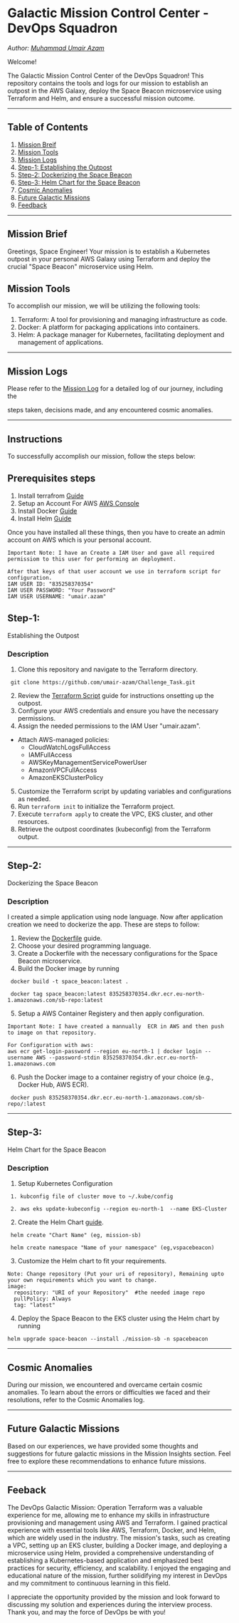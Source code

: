 # Galactic Mission Control Center - DevOps Squadron
*Author: [Muhammad Umair Azam](https://www.linkedin.com/in/umairdevops1/)*

Welcome!

The Galactic Mission Control Center of the DevOps Squadron! This repository contains the tools and logs for our mission to establish an outpost in the AWS Galaxy, deploy the Space Beacon microservice using Terraform and Helm, and ensure a successful mission outcome.

---

## Table of Contents

1. [Mission Breif](#mission-brief)
2. [Mission Tools](#mission-tools)
3. [Mission Logs](#mission-logs)
4. [Step-1: Establishing the Outpost](#Step-1)
5. [Step-2: Dockerizing the Space Beacon](#Step-2)
6. [Step-3: Helm Chart for the Space Beacon](#Step-3)
7. [Cosmic Anomalies]()
8. [Future Galactic Missions]()
9. [Feedback](#feedback)

---

## Mission Brief

Greetings, Space Engineer! Your mission is to establish a Kubernetes outpost in your personal AWS  Galaxy using Terraform and deploy the  crucial "Space Beacon" microservice using Helm.

## Mission Tools

To accomplish our mission, we will be utilizing the following tools:

1. Terraform: A tool for provisioning and managing infrastructure as code.
2. Docker: A platform for packaging applications into containers.
3. Helm: A package manager for Kubernetes, facilitating deployment and management of applications.

---

## Mission Logs

Please refer to the [Mission Log](Mission-Logs.md) for a detailed log of our journey, including the 

steps taken, decisions made, and any encountered cosmic anomalies.

---

## Instructions

To successfully accomplish our mission, follow the steps below:

## Prerequisites steps

1. Install terrafrom [Guide](https://developer.hashicorp.com/terraform/tutorials/aws-get-started/install-cli)
2. Setup an Account For AWS [AWS Console](https://aws.amazon.com/console/)
3. Install Docker [Guide](https://docs.docker.com/engine/install/)
4. Install Helm [Guide](https://helm.sh/docs/intro/install/)

Once you have installed all these things, then you have to create an admin account on AWS which is your personal account. 
```
Important Note: I have an Create a IAM User and gave all required permissiom to this user for performing an deployment.

After that keys of that user account we use in terraform script for configuration.
IAM USER ID: "835258370354"
IAM USER PASSWORD: "Your Password"
IAM USER USERNAME: "umair.azam"
```
## Step-1: 

Establishing the Outpost

### Description

1. Clone this repository and navigate to the Terraform directory.
```
 git clone https://github.com/umair-azam/Challenge_Task.git
```
2. Review the [Terraform Script](https://registry.terraform.io/providers/hashicorp/aws/latest/docs/resources/eks_cluster/) guide for instructions onsetting up the outpost.
3. Configure your AWS credentials and ensure you have the necessary permissions.
4. Assign the needed permissions to the IAM User "umair.azam". 

- Attach AWS-managed policies:
    - CloudWatchLogsFullAccess
    - IAMFullAccess
    - AWSKeyManagementServicePowerUser
    - AmazonVPCFullAccess
    - AmazonEKSClusterPolicy
5. Customize the Terraform script by updating variables and configurations as needed.
6. Run ```terraform init``` to initialize  the Terraform project.
7. Execute ```terraform apply``` to create the VPC, EKS cluster, and other resources.
8. Retrieve the outpost coordinates (kubeconfig) from the Terraform output.


---


## Step-2: 

Dockerizing the Space Beacon

### Description

I created a simple application using node language. Now after application creation we need to dockerize the app. These are steps to follow:

1. Review the [Dockerfile](https://github.com/umair-azam/Challenge_Task/blob/master/App/Dockerfile) guide.
2. Choose your desired programming language.
3. Create a Dockerfile with the necessary configurations for the Space Beacon microservice.
4. Build the Docker image by running
```
 docker build -t space_beacon:latest .

 docker tag space_beacon:latest 835258370354.dkr.ecr.eu-north-1.amazonaws.com/sb-repo:latest
```
5. Setup a AWS Container Registery and then apply configuration.
```
Important Note: I have created a mannually  ECR in AWS and then push to image on that repository.

For Configuration with aws:
aws ecr get-login-password --region eu-north-1 | docker login --username AWS --password-stdin 835258370354.dkr.ecr.eu-north-1.amazonaws.com
```
6. Push the Docker image to a container registry of your choice (e.g., Docker Hub, AWS ECR).
```
 docker push 835258370354.dkr.ecr.eu-north-1.amazonaws.com/sb-repo/:latest
```
--- 


## Step-3: 

Helm Chart for the Space Beacon

### Description


1. Setup Kubernetes Configuration
```
 1. kubconfig file of cluster move to ~/.kube/config

 2. aws eks update-kubeconfig --region eu-north-1  --name EKS-Cluster
```
2. Create the Helm Chart [guide](https://helm.sh/docs/helm/helm_create/).
```
 helm create "Chart Name" (eg, mission-sb)

 helm create namespace "Name of your namespace" (eg,vspacebeacon)
```
3. Customize the Helm chart to fit your requirements.
```
Note: Change repository (Put your uri of repository), Remaining upto your own requirements which you want to change.
image:
  repository: "URI of your Repository"  #the needed image repo
  pullPolicy: Always
  tag: "latest"
```
4. Deploy the Space Beacon to the EKS cluster using the Helm chart by running
```
helm upgrade space-beacon --install ./mission-sb -n spacebeacon
```

---
## Cosmic Anomalies
During our mission, we encountered and overcame certain cosmic anomalies. To learn about the errors or difficulties we faced and their resolutions, 
refer to the Cosmic Anomalies log.

---

## Future Galactic Missions
Based on our experiences, we have provided some thoughts and suggestions for future galactic missions in the Mission Insights section. 
Feel free to explore these recommendations to enhance future missions.

---
## Feeback
The DevOps Galactic Mission: Operation Terraform was a valuable experience for me, allowing me to enhance my skills in infrastructure provisioning and management using AWS and Terraform. I gained practical experience with essential tools like AWS, Terraform, Docker, and Helm, which are widely used in the industry. The mission's tasks, such as creating a VPC, setting up an EKS cluster, building a Docker image, and deploying a microservice using Helm, provided a comprehensive understanding of establishing a Kubernetes-based application and emphasized best practices for security, efficiency, and scalability. I enjoyed the engaging and educational nature of the mission, further solidifying my interest in DevOps and my commitment to continuous learning in this field.

I appreciate the opportunity provided by the mission and look forward to discussing my solution and experiences during the interview process. Thank you, and may the force of DevOps be with you!

